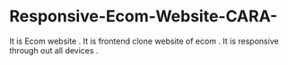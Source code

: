 # Responsive-Ecom-Website-CARA-
It is Ecom website . It is frontend clone website of ecom . It is responsive through out all devices .
